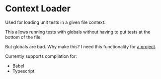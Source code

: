 # Context Loader

Used for loading unit tests in a given file context.

This allows running tests with globals without having to put tests at the bottom of the file.

But globals are bad. Why make this? I need this functionality for [a project](https://github.com/ShMcK/tut-viewer).

Currently supports compilation for:
  * Babel
  * Typescript
